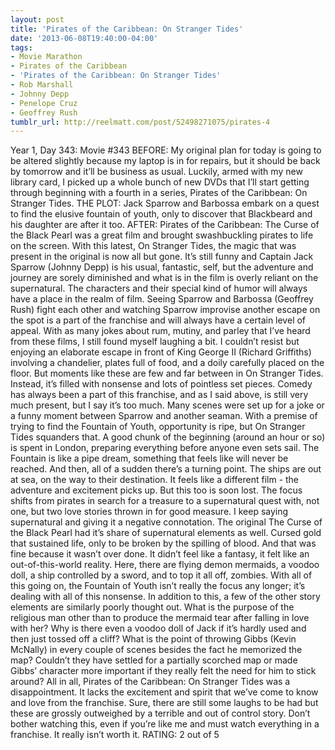 ```yaml
---
layout: post
title: 'Pirates of the Caribbean: On Stranger Tides'
date: '2013-06-08T19:40:00-04:00'
tags:
- Movie Marathon
- Pirates of the Caribbean
- 'Pirates of the Caribbean: On Stranger Tides'
- Rob Marshall
- Johnny Depp
- Penelope Cruz
- Geoffrey Rush
tumblr_url: http://reelmatt.com/post/52498271075/pirates-4
---
```



Year 1, Day 343: Movie #343
BEFORE: My original plan for today is going to be altered slightly because my laptop is in for repairs, but it should be back by tomorrow and it’ll be business as usual. Luckily, armed with my new library card, I picked up a whole bunch of new DVDs that I’ll start getting through beginning with a fourth in a series, Pirates of the Caribbean: On Stranger Tides.
THE PLOT: Jack Sparrow and Barbossa embark on a quest to find the elusive fountain of youth, only to discover that Blackbeard and his daughter are after it too.
AFTER: Pirates of the Caribbean: The Curse of the Black Pearl was a great film and brought swashbuckling pirates to life on the screen. With this latest, On Stranger Tides, the magic that was present in the original is now all but gone. It’s still funny and Captain Jack Sparrow (Johnny Depp) is his usual, fantastic, self, but the adventure and journey are sorely diminished and what is in the film is overly reliant on the supernatural.
The characters and their special kind of humor will always have a place in the realm of film. Seeing Sparrow and Barbossa (Geoffrey Rush) fight each other and watching Sparrow improvise another escape on the spot is a part of the franchise and will always have a certain level of appeal. With as many jokes about rum, mutiny, and parley that I’ve heard from these films, I still found myself laughing a bit. I couldn’t resist but enjoying an elaborate escape in front of King George II (Richard Griffiths) involving a chandelier, plates full of food, and a doily carefully placed on the floor. But moments like these are few and far between in On Stranger Tides. Instead, it’s filled with nonsense and lots of pointless set pieces.
Comedy has always been a part of this franchise, and as I said above, is still very much present, but I say it’s too much. Many scenes were set up for a joke or a funny moment between Sparrow and another seaman. With a premise of trying to find the Fountain of Youth, opportunity is ripe, but On Stranger Tides squanders that. A good chunk of the beginning (around an hour or so) is spent in London, preparing everything before anyone even sets sail. The Fountain is like a pipe dream, something that feels like will never be reached. And then, all of a sudden there’s a turning point. The ships are out at sea, on the way to their destination. It feels like a different film - the adventure and excitement picks up. But this too is soon lost. The focus shifts from pirates in search for a treasure to a supernatural quest with, not one, but two love stories thrown in for good measure.
I keep saying supernatural and giving it a negative connotation. The original The Curse of the Black Pearl had it’s share of supernatural elements as well. Cursed gold that sustained life, only to be broken by the spilling of blood. And that was fine because it wasn’t over done. It didn’t feel like a fantasy, it felt like an out-of-this-world reality. Here, there are flying demon mermaids, a voodoo doll, a ship controlled by a sword, and to top it all off, zombies. With all of this going on, the Fountain of Youth isn’t really the focus any longer; it’s dealing with all of this nonsense. In addition to this, a few of the other story elements are similarly poorly thought out. What is the purpose of the religious man other than to produce the mermaid tear after falling in love with her? Why is there even a voodoo doll of Jack if it’s hardly used and then just tossed off a cliff? What is the point of throwing Gibbs (Kevin McNally) in every couple of scenes besides the fact he memorized the map? Couldn’t they have settled for a partially scorched map or made Gibbs’ character more important if they really felt the need for him to stick around?
All in all, Pirates of the Caribbean: On Stranger Tides was a disappointment. It lacks the excitement and spirit that we’ve come to know and love from the franchise. Sure, there are still some laughs to be had but these are grossly outweighed by a terrible and out of control story. Don’t bother watching this, even if you’re like me and must watch everything in a franchise. It really isn’t worth it.
RATING: 2 out of 5
